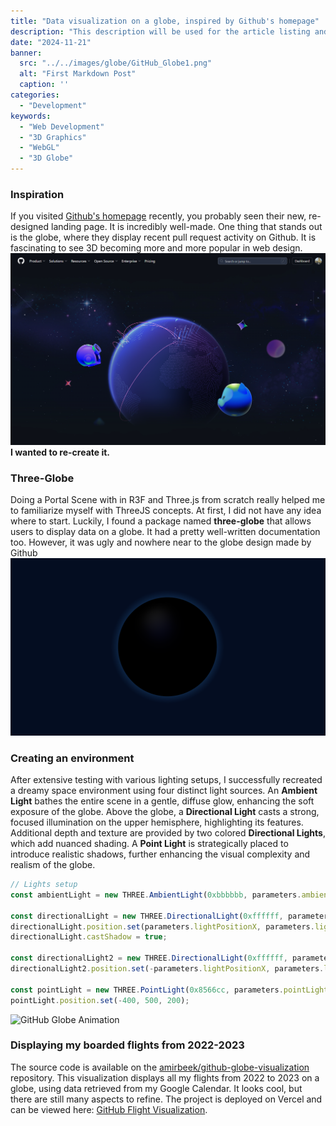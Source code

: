 ```yaml
---
title: "Data visualization on a globe, inspired by Github's homepage"
description: "This description will be used for the article listing and search results on Google."
date: "2024-11-21"
banner:
  src: "../../images/globe/GitHub_Globe1.png"
  alt: "First Markdown Post"
  caption: ''
categories:
  - "Development"
keywords:
  - "Web Development"
  - "3D Graphics"
  - "WebGL"
  - "3D Globe"
---
```


### Inspiration
If you visited [Github's homepage](https://github.com/home) recently, you probably seen their new, re-designed landing page. It is incredibly well-made. One thing that stands out is the globe, where they display recent pull request activity on Github. It is fascinating to see 3D becoming more and more popular in web design.
![GithubHub homePage Image](../../images/globe/GithubGlobePage.png) 
**I wanted to re-create it.**

### Three-Globe

Doing a Portal Scene with in R3F and Three.js from scratch really helped me to familiarize myself with ThreeJS concepts. At first, I did not have any idea where to start. Luckily, I found a package named **three-globe** that allows users to display data on a globe. It had a pretty well-written documentation too. However, it was ugly and nowhere near to the globe design made by Github
![GithubHub homePage Image](../../images/globe/beginning.png)

### Creating an environment

After extensive testing with various lighting setups, I successfully recreated a dreamy space environment using four distinct light sources. An **Ambient Light** bathes the entire scene in a gentle, diffuse glow, enhancing the soft exposure of the globe. Above the globe, a **Directional Light** casts a strong, focused illumination on the upper hemisphere, highlighting its features. Additional depth and texture are provided by two colored **Directional Lights**, which add nuanced shading. A **Point Light** is strategically placed to introduce realistic shadows, further enhancing the visual complexity and realism of the globe.

```javascript
// Lights setup
const ambientLight = new THREE.AmbientLight(0xbbbbbb, parameters.ambientLightIntensity);

const directionalLight = new THREE.DirectionalLight(0xffffff, parameters.directionalLightIntensity);
directionalLight.position.set(parameters.lightPositionX, parameters.lightPositionY, parameters.lightPositionZ).normalize();
directionalLight.castShadow = true;

const directionalLight2 = new THREE.DirectionalLight(0xffffff, parameters.directionalLightIntensity);
directionalLight2.position.set(-parameters.lightPositionX, parameters.lightPositionY, parameters.lightPositionZ).normalize();

const pointLight = new THREE.PointLight(0x8566cc, parameters.pointLightIntensity);
pointLight.position.set(-400, 500, 200);
```
<img src="https://raw.githubusercontent.com/Amirbeek/my-gatsby-minimal-portfolio/main/static/GitHubGlobe.gif" alt="GitHub Globe Animation" style="max-width: 100%; height: auto; display: block; margin: 0 auto;">

### Displaying my boarded flights from 2022-2023

The source code is available on the [amirbeek/github-globe-visualization](https://github.com/Amirbeek/github-globe-visualization) repository. This visualization displays all my flights from 2022 to 2023 on a globe, using data retrieved from my Google Calendar. It looks cool, but there are still many aspects to refine. The project is deployed on Vercel and can be viewed here: [GitHub Flight Visualization](https://github-globe-visualization.vercel.app/).

